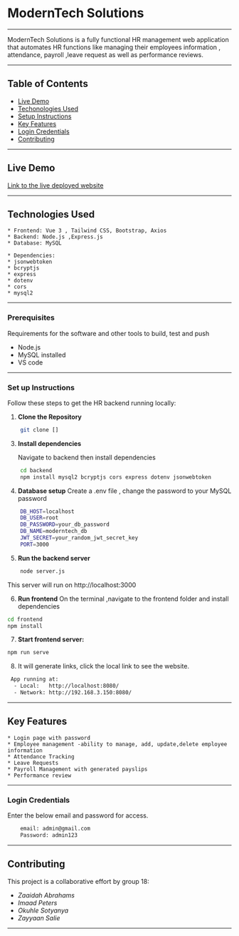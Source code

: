 # ModernTech Solutions
- - - -
ModernTech Solutions is a fully functional HR management web application that automates HR functions like managing their employees information , attendance, payroll ,leave request as well as performance reviews.
- - - -
## Table of Contents
 - [Live Demo](#live-demo)
 - [Techonologies Used](#technologies-used)
 - [Setup Instructions](#setup-instructions)
 - [Key Features](#key-features)
 - [Login Credentials](#login-credentials)
 - [Contributing](#contributing)

- - - -
## Live Demo
[Link to the live deployed website]()
- - - -
## Technologies Used
    * Frontend: Vue 3 , Tailwind CSS, Bootstrap, Axios
    * Backend: Node.js ,Express.js
    * Database: MySQL
    
    * Dependencies:
    * jsonwebtoken
    * bcryptjs
    * express
    * dotenv
    * cors
    * mysql2
- - - -
### Prerequisites
Requirements for the software and other tools to build, test and push
- Node.js
- MySQL installed
- VS code
- - - -
### Set up Instructions
Follow these steps to get the HR backend running locally:
1. **Clone the Repository**
```bash
    git clone []
   ```
3. **Install dependencies**
   
   Navigate to backend then install dependencies
```bash
    cd backend
    npm install mysql2 bcryptjs cors express dotenv jsonwebtoken
```
4. **Database setup**
  Create a  .env file , change the password to your MySQL password
```bash
    DB_HOST=localhost
    DB_USER=root
    DB_PASSWORD=your_db_password
    DB_NAME=moderntech_db
    JWT_SECRET=your_random_jwt_secret_key
    PORT=3000
```
5. **Run the backend server**
```bash
    node server.js
```
This server will run on http://localhost:3000

6. **Run frontend**
On the terminal ,navigate to the frontend folder and install dependencies

```bash
cd frontend
npm install
```

7. **Start frontend server:**
```bash
npm run serve
```

8. It will generate links, click the local link to see the website.
```bash
 App running at:
  - Local:   http://localhost:8080/ 
  - Network: http://192.168.3.150:8080/
```
- - - -
## Key Features
    * Login page with password
    * Employee management -ability to manage, add, update,delete employee information
    * Attendance Tracking
    * Leave Requests
    * Payroll Management with generated payslips
    * Performance review
- - - -
### Login Credentials
Enter the below email and password for access.
```bash
    email: admin@gmail.com
    Password: admin123
```
  - - - -
## Contributing
This project is a collaborative effort by group 18:
- *Zaaidah Abrahams*
- *Imaad Peters*
- *Okuhle Sotyanya*
- *Zayyaan Salie*
- - - -
